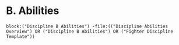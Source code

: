 # B. Abilities
```query
block:("Discipline B Abilities") -file:(("Discipline Abilities Overview") OR ("Discipline B Abilities") OR ("Fighter Discipline Template"))
```
